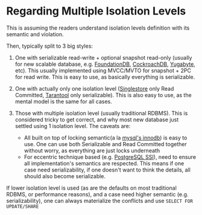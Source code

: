 # Regarding Multiple Isolation Levels

This is assuming the readers understand isolation levels definition with its semantic and violation.

Then, typically split to 3 big styles:

1. One with serializable read-write + optional snapshot read-only (usually for new scalable database, e.g. [FoundationDB](https://github.com/foundationDB/), [CockroachDB](cockroachlabs.com/), [Yugabyte](http://yugabyte.com/), etc). This usually implemented using MVCC/MVTO for snapshot + 2PC for read write. This is easy to use, as basically everything is serializable.
2. One with actually only one isolation level ([Singlestore](https://docs.singlestore.com/managed-service/en/getting-started-with-managed-service/about-managed-service/managed-service-faq/durability.html) only Read Committed, [Tarantool](https://www.tarantool.io/en/doc/latest/book/box/atomic/#atomic-transactions) only serializable). This is also easy to use, as the mental model is the same for all cases.
3. Those with multiple isolation level (usually traditional RDBMS). This is considered tricky to get correct, and why most new database just settled using 1 isolation level. The caveats are:

    * All built on top of locking semantic(a la [mysql's innodb](https://dev.mysql.com/doc/refman/8.0/en/innodb-introduction.html)) is easy to use. One can use both Serializable and Read Committed together without worry, as everything are just locks underneath
    * For eccentric technique based (e.g. [PostgreSQL SSI](https://www.drkp.net/papers/ssi-vldb12.pdf)), need to ensure all implementation's semantics are respected. This means if one case need serializability, if one doesn't want to think the details, all should also become serializable.

If lower isolation level is used (as are the defaults on most traditional RDBMS, or performance reasons), and a case need higher semantic (e.g. serializability), one can always materialize the conflicts and use `SELECT FOR UPDATE/SHARE`

